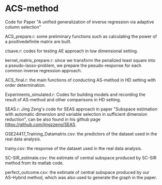 # ACS-method
Code for Paper "A unified generalization of inverse regression via adaptive column selection"

ACS_prepare.r: some preliminary functions such as calculating the power of a positivedefinite matrix are built.

ctsave.r: codes for testing AE approach in low dimensional setting.

kernel_matrix_prepare.r: since we transform the penalized least square into a pseudo-lasso-problem, we prepare the pesudo-response for each common inverse regression approach.

ACS_final.r: the main functions of conducting AS-method in HD setting with order determination.

Experiments_simulated.r: Codes for building models and recording the result of AS-method and other comparisons in HD setting.

SEAS.r: Jing Zeng's code for SEAS approach in paper "Subspace estimation with automatic dimension and variable selection in sufficient dimension reduction", can be also found in his github page https://github.com/jingzzeng/SEAS.

GSE24417_Training_Datamatrix.csv: the predictors of the dataset used in the real data analysis.

trainy.csv: the response of the dataset used in the real data analysis.

SC-SIR_estimate.csv: the estimate of central subspace produced by SC-SIR method from its matlab code.

perfect_outcome.csv: the estimate of central subspace produced by our AS-Hybrid method, which was also used to generate the graph in the paper.


